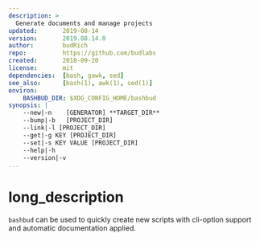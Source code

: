 ```yaml
---
description: >
  Generate documents and manage projects
updated:       2019-08-14
version:       2019.08.14.0
author:        budRich
repo:          https://github.com/budlabs
created:       2018-09-20
license:       mit
dependencies:  [bash, gawk, sed]
see_also:      [bash(1), awk(1), sed(1)]
environ:
    BASHBUD_DIR: $XDG_CONFIG_HOME/bashbud
synopsis: |
    --new|-n    [GENERATOR] **TARGET_DIR**
    --bump|-b   [PROJECT_DIR]
    --link|-l [PROJECT_DIR]
    --get|-g KEY [PROJECT_DIR]
    --set|-s KEY VALUE [PROJECT_DIR]
    --help|-h
    --version|-v
...
```


# long_description

`bashbud` can be used to quickly create new scripts with cli-option support and automatic documentation applied.


